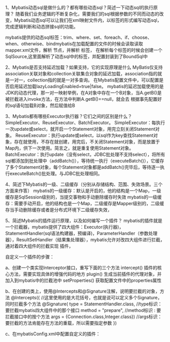 1、Mybatis动态sql是做什么的？都有哪些动态sql？简述一下动态sql的执行原理？
      随着我们业务逻辑的不断复杂化，需要我们的sql根据参数的不同而动态的改变，Mybatis动态sql可以让我们在xml映射文件内，以标签的形式编写动态sql，完成逻辑判断和动态拼接sql的功能。

​     mybatis提供的动态sql标签：trim、where、set、foreach、if、choose、when、otherwise、bind
​     mybatis在加载配置的文件的时候会读取读取mapper.xml文件，解析 节点，并解析 标签， 在解析每个标签的时候会创建一个SqlSource,这里面解析了动态sql中的标签，并配置封装到了BoundSql中 



2、Mybatis是否支持延迟加载？如果支持，它的实现原理是什么            MyBatis仅支持association关联对象和collection关联集合对象的延迟加载，association指的就是一对一，collection指的就是一对多查询。
在Mybatis配置文件中，可以配置是否启用延迟加载lazyLoadingEnabled=true|false。 mybatis的延迟加载使用的是JDK的动态代理，那一对一映射举例，在A对象中存在一个B对象，当A.getB()是被拦截进入invoke方法，在方法中判断A.getB()==null，就会去 根据事先配置好的sql语句加载B对象，然后赋值给B


3、Mybatis都有哪些Executor执行器？它们之间的区别是什么？ SimpleExecutor、ReuseExecutor、BatchExecutor。 SimpleExecutor：每执行一次update或select，就开启一个Statement对象，用完立刻关闭Statement对象。 ReuseExecutor：执行update或select，以sql作为key查找Statement对象，存在就使用，不存在就创建，用完后，不关闭Statement对象，而是放置于Map内，供下一次使用。简言之，就是重复使用Statement对象。 BatchExecutor：执行update（没有select，JDBC批处理不支持select），将所有sql都添加到批处理中（addBatch()），等待统一执行（executeBatch()），它缓存了多个Statement对象，每个Statement对象都是addBatch()完毕后，等待逐一执行executeBatch()批处理。与JDBC批处理相同。

4、简述下Mybatis的一级、二级缓存（分别从存储结构、范围、失效场景。三个方面来作答） mybatis的一级缓存：默认是开启的，他的结构是一个Map，一级缓存是SqlSession级别的，当提交事物和手动删除缓存时失效 mybatis的一级缓存：需要手动开启，他的结构也是一个Map，二级缓存是Mapper级别的，二级缓存当手动删除缓存或者是分布式环境下二级缓存失效，

5、简述Mybatis的插件运行原理，以及如何编写一个插件？ mybatis的插件就是一个拦截器，mybatis提供了四大组件：Executor(执行器)，StatementHandler(sql语法构建器，预编译)，ParameterHandler（参数处理器），ResultSetHandler（结果集处理器），mybatis允许对改四大组件进行拦截，通对着四大组件的拦截实现 插件， 

自定义一个插件的步骤：

a、创建一个类实现Interceptor接口，重写下面的三个方法 intercept() 插件的核心方法，需要实现具体的增强代码的地方 plugin() 生成当前插件的代理对象，并加入到mybatis中的拦截池中 setProperties() 获取配置文件中的properties属性

b、在创建的类上，使用@Intercepts和@Signature注解，说明要拦截的对象，方法 @Intercepts({ //这里使用的是大花括号，也就是说可以定义多个Signature，同时拦截多个方法 @Signature( type = StatementHandler.class, //type标识：要拦截mybatis四大组件中的那个接口 method = "prepare", //method标识 : 要拦截接口中的按个方法 args = {Connection.class,Integer.class}) //args标识：要拦截的方法肯能存在方法的重载，所以需要指定参数 })

c、在mybatisConfig.xml中配置自定义的插件： 

<plugins> <plugin interceptor="com.lagou.study.plugin.MyTestPlugin"> <property name="name" value="tom"/> </plugin> </plugins>
